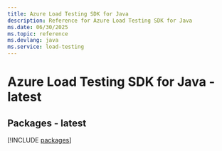 ```yaml
---
title: Azure Load Testing SDK for Java
description: Reference for Azure Load Testing SDK for Java
ms.date: 06/30/2025
ms.topic: reference
ms.devlang: java
ms.service: load-testing
---
```

# Azure Load Testing SDK for Java - latest
## Packages - latest
[!INCLUDE [packages](load-testing-index.md)]